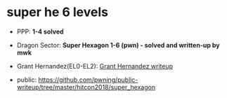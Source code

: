 # super he 6 levels

* PPP: **1-4 solved**

* Dragon Sector: **Super Hexagon 1-6 (pwn) - solved and written-up by mwk**

* Grant Hernandez(EL0-EL2): [Grant Hernandez writeup](https://hernan.de/blog/2018/10/30/super-hexagon-a-journey-from-el0-to-s-el3/)

* public: https://github.com/pwning/public-writeup/tree/master/hitcon2018/super_hexagon
